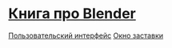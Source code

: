 # [Книга про Blender](/)

 [Пользовательский интерфейс](user_interface.md)
 [Окно заставки](splash_screen.md)